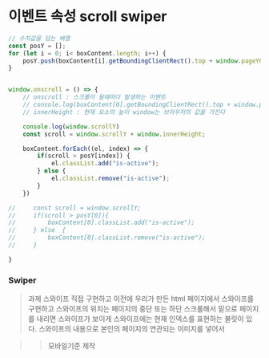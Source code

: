 # 이벤트 속성 scroll swiper 

```js
// 수치값을 담는 배열
const posY = [];
for (let i = 0; i< boxContent.length; i++) {
    posY.push(boxContent[i].getBoundingClientRect().top + window.pageYOffset);    
}


window.onscroll = () => {
    // onscroll : 스크롤이 될때마다 발생하는 이벤트
    // console.log(boxContent[0].getBoundingClientRect().top + window.pageYOffset);
    // innerHeight : 현재 요소의 높이 window는 브라우저의 값을 가진다

    console.log(window.scrollY)
    const scroll = window.scrollY + window.innerHeight;

    boxContent.forEach((el, index) => {
        if(scroll > posY[index]) {
            el.classList.add("is-active");
        } else {
            el.classList.remove("is-active");
        }
    })

//     const scroll = window.scrollY;
//     if(scroll > posY[0]){
//         boxContent[0].classList.add("is-active");
//     } else  {
//         boxContent[0].classList.remove("is-active");
//     }

}
```

### Swiper

> 과제 스와이프 직접 구현하고
> 이전에 우리가 만든 html 페이지에서
> 스와이프를 구현하고 스와이프의 위치는 페이지의 중단 또는 하단
> 스크롤해서 밑으로 페이지를 내리면 스와이프가 보이게
> 스와이프에는 현재 인덱스를 표현하는 불릿이 있다.
> 스와이프의 내용으로 본인의 페이지의 연관되는 이미지를 넣어서

>> 모바일기준 제작